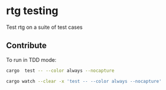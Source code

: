 # rtg testing

Test rtg on a suite of test cases


## Contribute

To run in TDD mode:

```bash
cargo  test -- --color always --nocapture

cargo watch --clear -x 'test -- --color always --nocapture'
```

